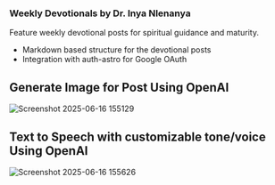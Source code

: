 ### Weekly Devotionals by Dr. Inya Nlenanya

Feature weekly devotional posts for spiritual guidance and maturity.
- Markdown based structure for the devotional posts
- Integration with auth-astro for Google OAuth

## Generate Image for Post Using OpenAI
![Screenshot 2025-06-16 155129](https://github.com/user-attachments/assets/130e19e5-75ee-4f93-832d-42870f740d6d)

## Text to Speech with customizable tone/voice Using OpenAI
![Screenshot 2025-06-16 155626](https://github.com/user-attachments/assets/5b0bdb5a-9c38-45b1-9913-267c17e80055)
